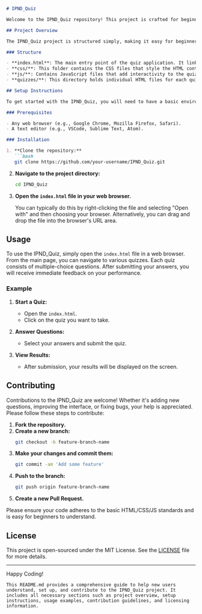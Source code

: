 ```markdown
# IPND_Quiz

Welcome to the IPND_Quiz repository! This project is crafted for beginners in programming, aiming to reinforce foundational programming concepts through a series of interactive quizzes. By utilizing HTML, this project serves as an excellent tool for anyone starting their programming journey and looking to deepen their understanding of core topics.

## Project Overview

The IPND_Quiz project is structured simply, making it easy for beginners to navigate and understand. The project is built using basic HTML and includes various quizzes on different programming topics. Each quiz is designed to test and reinforce the knowledge gained in introductory programming courses.

### Structure

- **index.html**: The main entry point of the quiz application. It links to various quizzes.
- **css/**: This folder contains the CSS files that style the HTML content.
- **js/**: Contains JavaScript files that add interactivity to the quizzes.
- **quizzes/**: This directory holds individual HTML files for each quiz topic.

## Setup Instructions

To get started with the IPND_Quiz, you will need to have a basic environment set up that can run HTML files. Here’s how to set it up:

### Prerequisites

- Any web browser (e.g., Google Chrome, Mozilla Firefox, Safari).
- A text editor (e.g., VSCode, Sublime Text, Atom).

### Installation

1. **Clone the repository:**
   ```bash
   git clone https://github.com/your-username/IPND_Quiz.git
   ```
2. **Navigate to the project directory:**
   ```bash
   cd IPND_Quiz
   ```
3. **Open the `index.html` file in your web browser.**

   You can typically do this by right-clicking the file and selecting "Open with" and then choosing your browser. Alternatively, you can drag and drop the file into the browser's URL area.

## Usage

To use the IPND_Quiz, simply open the `index.html` file in a web browser. From the main page, you can navigate to various quizzes. Each quiz consists of multiple-choice questions. After submitting your answers, you will receive immediate feedback on your performance.

### Example

1. **Start a Quiz:**
   - Open the `index.html`.
   - Click on the quiz you want to take.

2. **Answer Questions:**
   - Select your answers and submit the quiz.

3. **View Results:**
   - After submission, your results will be displayed on the screen.

## Contributing

Contributions to the IPND_Quiz are welcome! Whether it's adding new questions, improving the interface, or fixing bugs, your help is appreciated. Please follow these steps to contribute:

1. **Fork the repository.**
2. **Create a new branch:**
   ```bash
   git checkout -b feature-branch-name
   ```
3. **Make your changes and commit them:**
   ```bash
   git commit -am 'Add some feature'
   ```
4. **Push to the branch:**
   ```bash
   git push origin feature-branch-name
   ```
5. **Create a new Pull Request.**

Please ensure your code adheres to the basic HTML/CSS/JS standards and is easy for beginners to understand.

## License

This project is open-sourced under the MIT License. See the [LICENSE](LICENSE) file for more details.

---

Happy Coding!
```
This README.md provides a comprehensive guide to help new users understand, set up, and contribute to the IPND_Quiz project. It includes all necessary sections such as project overview, setup instructions, usage examples, contribution guidelines, and licensing information.